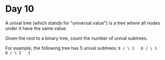 # Day 10

A unival tree (which stands for "universal value") is a tree where all nodes under it have the same value.

Given the root to a binary tree, count the number of unival subtrees.

For example, the following tree has 5 unival subtrees:
`
   0
  / \
 1   0
    / \
   1   0
  / \
 1   1
`
